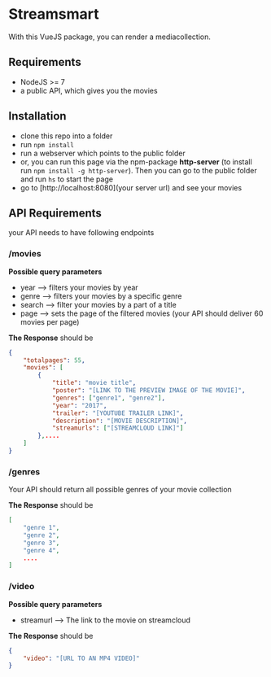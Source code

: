 # Streamsmart

With this VueJS package, you can render a mediacollection. 

## Requirements

- NodeJS >= 7
- a public API, which gives you the movies

## Installation

- clone this repo into a folder
- run ```npm install```
- run a webserver which points to the public folder
- or, you can run this page via the npm-package **http-server** (to install run ```npm install -g http-server```). Then you can go to the public folder and run ```hs``` to start the page
- go to [http://localhost:8080](your server url) and see your movies

## API Requirements

your API needs to have following endpoints

### /movies

**Possible query parameters**

- year --> filters your movies by year
- genre --> filters your movies by a specific genre
- search --> filter your movies by a part of a title
- page --> sets the page of the filtered movies (your API should deliver 60 movies per page)

**The Response** should be

```json
{
    "totalpages": 55,
    "movies": [
        {
            "title": "movie title",
            "poster": "[LINK TO THE PREVIEW IMAGE OF THE MOVIE]",
            "genres": ["genre1", "genre2"],
            "year": "2017",
            "trailer": "[YOUTUBE TRAILER LINK]",
            "description": "[MOVIE DESCRIPTION]",
            "streamurls": ["[STREAMCLOUD LINK]"]
        },....
    ]
}
```

### /genres

Your API should return all possible genres of your movie collection

**The Response** should be

```json
[
    "genre 1",
    "genre 2",
    "genre 3",
    "genre 4",
    ....
]
```

### /video

**Possible query parameters**

- streamurl --> The link to the movie on streamcloud

**The Response** should be

```json
{
    "video": "[URL TO AN MP4 VIDEO]"
}
```